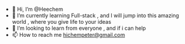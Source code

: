 - 👋 Hi, I’m @Heechem
- 🌱 I’m currently learning Full-stack , and I will jump into this amazing world , where you give life to your ideas
- 💞️ I’m looking to learn from everyone , and if i can help 
- 📫 How to reach me hichempeter@gmail.com

<!---
Heechem/Heechem is a ✨ special ✨ repository because its `README.md` (this file) appears on your GitHub profile.
You can click the Preview link to take a look at your changes.
--->
